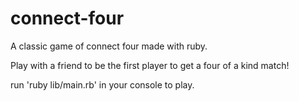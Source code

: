 # connect-four
A classic game of connect four made with ruby.

Play with a friend to be the first player to get a four of a kind match!

run 'ruby lib/main.rb' in your console to play.
